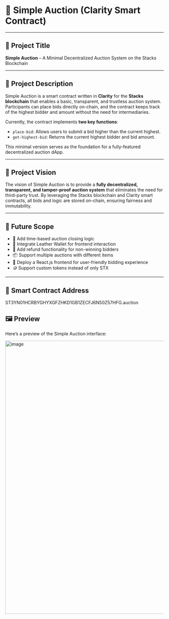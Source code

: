 # 🛒 Simple Auction (Clarity Smart Contract)

---

## 📌 Project Title

**Simple Auction** – A Minimal Decentralized Auction System on the Stacks Blockchain

---

## 📄 Project Description

Simple Auction is a smart contract written in **Clarity** for the **Stacks blockchain** that enables a basic, transparent, and trustless auction system. Participants can place bids directly on-chain, and the contract keeps track of the highest bidder and amount without the need for intermediaries.

Currently, the contract implements **two key functions**:

- `place-bid`: Allows users to submit a bid higher than the current highest.
- `get-highest-bid`: Returns the current highest bidder and bid amount.

This minimal version serves as the foundation for a fully-featured decentralized auction dApp.

---

## 🎯 Project Vision

The vision of Simple Auction is to provide a **fully decentralized, transparent, and tamper-proof auction system** that eliminates the need for third-party trust. By leveraging the Stacks blockchain and Clarity smart contracts, all bids and logic are stored on-chain, ensuring fairness and immutability.

---

## 🚀 Future Scope

- 🧠 Add time-based auction closing logic
- 👛 Integrate Leather Wallet for frontend interaction
- 🔁 Add refund functionality for non-winning bidders
- 📦 Support multiple auctions with different items
- 📱 Deploy a React.js frontend for user-friendly bidding experience
- 🪙 Support custom tokens instead of only STX

---

## 📜 Smart Contract Address

ST3YN01HCRBYGHYXGFZHKD1GB1ZECFJ6N50Z57HFG.auction
## 🖼️ Preview

Here’s a preview of the Simple Auction interface:

<img width="1893" height="868" alt="image" src="https://github.com/user-attachments/assets/3b6c0a8f-bddb-4cc2-8f84-b38bbf438541" />

